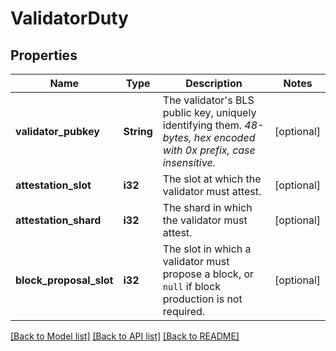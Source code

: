 # ValidatorDuty

## Properties

Name | Type | Description | Notes
------------ | ------------- | ------------- | -------------
**validator_pubkey** | **String** | The validator's BLS public key, uniquely identifying them. _48-bytes, hex encoded with 0x prefix, case insensitive._ | [optional] 
**attestation_slot** | **i32** | The slot at which the validator must attest. | [optional] 
**attestation_shard** | **i32** | The shard in which the validator must attest. | [optional] 
**block_proposal_slot** | **i32** | The slot in which a validator must propose a block, or `null` if block production is not required. | [optional] 

[[Back to Model list]](../README.md#documentation-for-models) [[Back to API list]](../README.md#documentation-for-api-endpoints) [[Back to README]](../README.md)


